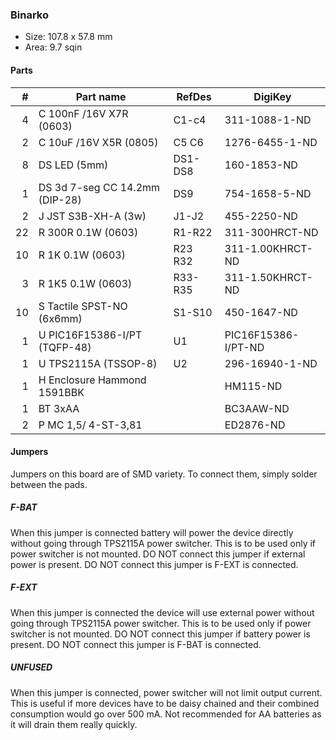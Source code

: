 ### Binarko ###

* Size: 107.8 x 57.8 mm
* Area: 9.7 sqin


#### Parts ####

|  # | Part name                        | RefDes  | DigiKey                    |
|---:|----------------------------------|---------|----------------------------|
|  4 | C 100nF /16V X7R (0603)          | C1-c4   | 311-1088-1-ND              |
|  2 | C 10uF /16V X5R (0805)           | C5 C6   | 1276-6455-1-ND             |
|  8 | DS LED (5mm)                     | DS1-DS8 | 160-1853-ND                |
|  1 | DS 3d 7-seg CC 14.2mm (DIP-28)   | DS9     | 754-1658-5-ND              |
|  2 | J JST S3B-XH-A (3w)              | J1-J2   | 455-2250-ND                |
| 22 | R 300R 0.1W (0603)               | R1-R22  | 311-300HRCT-ND             |
| 10 | R 1K 0.1W (0603)                 | R23 R32 | 311-1.00KHRCT-ND           |
|  3 | R 1K5 0.1W (0603)                | R33-R35 | 311-1.50KHRCT-ND           |
| 10 | S Tactile SPST-NO (6x6mm)        | S1-S10  | 450-1647-ND                |
|  1 | U PIC16F15386-I/PT (TQFP-48)     | U1      | PIC16F15386-I/PT-ND        |
|  1 | U TPS2115A (TSSOP-8)             | U2      | 296-16940-1-ND             |
|  1 | H Enclosure Hammond 1591BBK      |         | HM115-ND                   |
|  1 | BT 3xAA                          |         | BC3AAW-ND                  |
|  2 | P MC 1,5/ 4-ST-3,81              |         | ED2876-ND                  |



#### Jumpers ####

Jumpers on this board are of SMD variety. To connect them, simply solder between
the pads.


##### F-BAT #####

When this jumper is connected battery will power the device directly without
going through TPS2115A power switcher. This is to be used only if power switcher
is not mounted. DO NOT connect this jumper if external power is present. DO NOT
connect this jumper is F-EXT is connected.


##### F-EXT #####

When this jumper is connected the device will use external power without going
through TPS2115A power switcher. This is to be used only if power switcher is
not mounted. DO NOT connect this jumper if battery power is present. DO NOT
connect this jumper is F-BAT is connected.


##### UNFUSED #####

When this jumper is connected, power switcher will not limit output current.
This is useful if more devices have to be daisy chained and their combined
consumption would go over 500 mA. Not recommended for AA batteries as it will
drain them really quickly.
